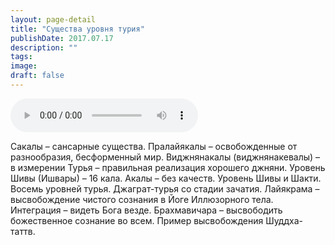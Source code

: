 ```yaml
---
layout: page-detail
title: "Существа уровня турия"
publishDate: 2017.07.17
description: ""
tags:
image:
draft: false
---
```


<audio title="2017.07.17 - Существа уровня турия.mp3" src="https://filer-api.advayta.org/v1.0/public/files/75410" controls=""></audio>

 Сакалы – сансарные существа. Пралайякалы – освобожденные от разнообразия, бесформенный мир. Виджнянакалы (виджнянакевалы) – в измерении Турья – правильная реализация хорошего джняни. Уровень Шивы (Ишвары) – 16 кала. Акалы – без качеств. Уровень Шивы и Шакти. Восемь уровней турья. Джаграт-турья со стадии зачатия. Лайякрама – высвобождение чистого сознания в Йоге Иллюзорного тела. Интеграция – видеть Бога везде. Брахмавичара – высвободить божественное сознание во всем. Пример высвобождения Шуддха-таттв. 

  
